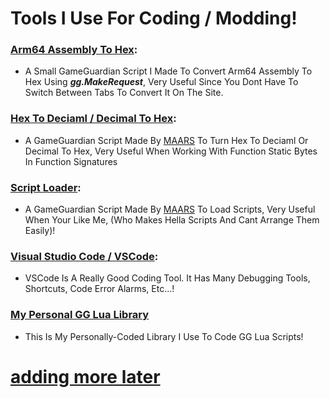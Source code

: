 # **Tools I Use For Coding / Modding**!
### [Arm64 Assembly To Hex](https://github.com/ChrxnZ/Tools-I-Use-For-Coding-Or-Modding/blob/main/Online_Arm64Asm_To_Hex.lua):
* A Small GameGuardian Script I Made To Convert Arm64 Assembly To Hex Using ***gg.MakeRequest***, Very Useful Since You Dont Have To Switch Between Tabs To Convert It On The Site.
### [Hex To Deciaml / Decimal To Hex](https://github.com/ChrxnZ/Tools-I-Use-For-Coding-Or-Modding/blob/main/HexToDecimal_And_DecimalToHex.lua):
* A GameGuardian Script Made By [MAARS](https://gameguardian.net/forum/profile/1138303-maars/) To Turn Hex To Deciaml Or Decimal To Hex, Very Useful When Working With Function Static Bytes In Function Signatures
### [Script Loader](https://github.com/ChrxnZ/Tools-I-Use-For-Coding-Or-Modding/blob/main/Script_Loader.lua):
* A GameGuardian Script Made By [MAARS](https://gameguardian.net/forum/profile/1138303-maars/) To Load Scripts, Very Useful When Your Like Me, (Who Makes Hella Scripts And Cant Arrange Them Easily)!
### [Visual Studio Code / VSCode](https://code.visualstudio.com/download):
* VSCode Is A Really Good Coding Tool. It Has Many Debugging Tools, Shortcuts, Code Error Alarms, Etc...!
### [My Personal GG Lua Library](https://github.com/ChrxnZ/Tools-I-Use-For-Coding-Or-Modding/blob/main/ChrxnZX_Module.lua)
* This Is My Personally-Coded Library I Use To Code GG Lua Scripts!

# [adding more later](https://whatismyipaddress.com)
